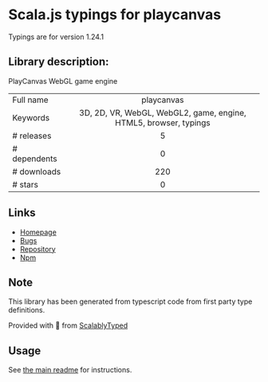 
# Scala.js typings for playcanvas

Typings are for version 1.24.1

## Library description:
PlayCanvas WebGL game engine

|                    |                 |
| ------------------ | :-------------: |
| Full name          | playcanvas |
| Keywords           | 3D, 2D, VR, WebGL, WebGL2, game, engine, HTML5, browser, typings |
| # releases         | 5 |
| # dependents       | 0 |
| # downloads        | 220 |
| # stars            | 0 |

## Links
- [Homepage](https://playcanvas.com)
- [Bugs](https://github.com/playcanvas/engine/issues)
- [Repository](https://github.com/playcanvas/engine)
- [Npm](https://www.npmjs.com/package/playcanvas)
    


## Note
This library has been generated from typescript code from first party type definitions.

Provided with :purple_heart: from [ScalablyTyped](https://github.com/oyvindberg/ScalablyTyped)

## Usage
See [the main readme](../../readme.md) for instructions.


